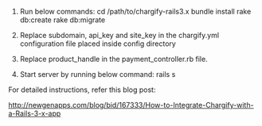 1. Run below commands:
cd /path/to/chargify-rails3.x
bundle install
rake db:create
rake db:migrate

2. Replace subdomain, api_key and site_key in the chargify.yml configuration file placed inside config directory

3. Replace product_handle in the payment_controller.rb file.

4. Start server by running below command:
   rails s

  
For detailed instructions, refer this blog post:  

http://newgenapps.com/blog/bid/167333/How-to-Integrate-Chargify-with-a-Rails-3-x-app 
